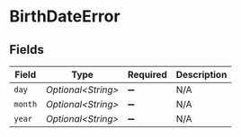 # BirthDateError


## Fields

| Field               | Type                | Required            | Description         |
| ------------------- | ------------------- | ------------------- | ------------------- |
| `day`               | *Optional\<String>* | :heavy_minus_sign:  | N/A                 |
| `month`             | *Optional\<String>* | :heavy_minus_sign:  | N/A                 |
| `year`              | *Optional\<String>* | :heavy_minus_sign:  | N/A                 |